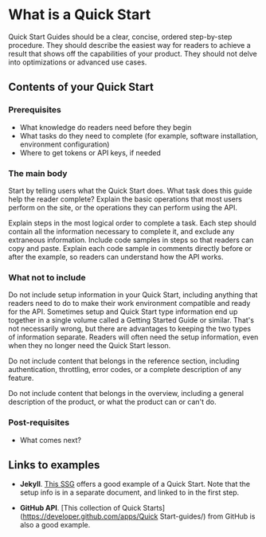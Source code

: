 # What is a Quick Start

Quick Start Guides should be a clear, concise, ordered step-by-step procedure.
They should describe the easiest way for readers to achieve a result that shows off the capabilities of your product.
They should not delve into optimizations or advanced use cases.

## Contents of your Quick Start

### Prerequisites

* What knowledge do readers need before they begin
* What tasks do they need to complete (for example, software installation, environment configuration)
* Where to get tokens or API keys, if needed

### The main body

Start by telling users what the Quick Start does. What task does this guide help the reader complete?
Explain the basic operations that most users perform on the site, or the operations they can perform using the API.

Explain steps in the most logical order to complete a task. Each step should contain all the information necessary to complete it, and exclude any extraneous information. Include code samples in steps so that readers can copy and paste. Explain each code sample in comments directly before or after the example, so readers can understand how the API works.

### What not to include

Do not include setup information in your Quick Start, including anything that readers need to do to make their work environment compatible and ready for the API. Sometimes setup and Quick Start type information end up together in a single volume called a Getting Started Guide or similar. That's not necessarily wrong, but there are advantages to keeping the two types of information separate. Readers will often need the setup information, even when they no longer need the Quick Start lesson.

Do not include content that belongs in the reference section, including authentication, throttling, error codes, or a complete description of any feature.

Do not include content that belongs in the overview, including a general description of the product, or what the product can or can't do.

### Post-requisites

* What comes next?

## Links to examples

* **Jekyll**. [This SSG](https://jekyllrb.com/docs/) offers a good example of a Quick Start. Note that the setup info is in a separate document, and linked to in the first step.

* **GitHub API**. [This collection of Quick Starts](https://developer.github.com/apps/Quick Start-guides/) from GitHub is also a good example.
